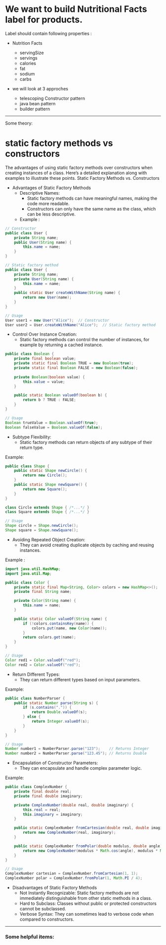 # We want to build Nutritional Facts label for products.

Label should contain following properties :
- Nutrition Facts
  - servingSize
  - servings
  - calories
  - fat
  - sodium
  - carbs

- we will look at 3 approches
  - telescoping Constructor pattern
  - java bean pattern
  - builder pattern


****
Some theory:
#  static factory methods vs constructors

The advantages of using static factory methods over constructors when creating instances of a class. Here’s a detailed explanation along with examples to illustrate these points.
Static Factory Methods vs. Constructors
- Advantages of Static Factory Methods
  - Descriptive Names:
    - Static factory methods can have meaningful names, making the code more readable.
    - Constructors can only have the same name as the class, which can be less descriptive.
  - Example :

```java
// Constructor
public class User {
    private String name;
    public User(String name) {
        this.name = name;
    }
}

// Static factory method
public class User {
    private String name;
    private User(String name) {
        this.name = name;
    }
    public static User createWithName(String name) {
        return new User(name);
    }
}

// Usage
User user1 = new User("Alice");  // Constructor
User user2 = User.createWithName("Alice");  // Static factory method
```
  - Control Over Instance Creation:
    - Static factory methods can control the number of instances, for example by returning a cached instance.
```java
public class Boolean {
    private final boolean value;
    private static final Boolean TRUE = new Boolean(true);
    private static final Boolean FALSE = new Boolean(false);
    
    private Boolean(boolean value) {
        this.value = value;
    }

    public static Boolean valueOf(boolean b) {
        return b ? TRUE : FALSE;
    }
}

// Usage
Boolean trueValue = Boolean.valueOf(true);
Boolean falseValue = Boolean.valueOf(false);
```

  - Subtype Flexibility:
    - Static factory methods can return objects of any subtype of their return type.

Example:

```java
public class Shape {
    public static Shape newCircle() {
        return new Circle();
    }
    public static Shape newSquare() {
        return new Square();
    }
}

class Circle extends Shape { /*...*/ }
class Square extends Shape { /*...*/ }

// Usage
Shape circle = Shape.newCircle();
Shape square = Shape.newSquare();
```

  - Avoiding Repeated Object Creation:
     - They can avoid creating duplicate objects by caching and reusing instances.

Example :

```java
import java.util.HashMap;
import java.util.Map;

public class Color {
    private static final Map<String, Color> colors = new HashMap<>();
    private final String name;

    private Color(String name) {
        this.name = name;
    }

    public static Color valueOf(String name) {
        if (!colors.containsKey(name)) {
            colors.put(name, new Color(name));
        }
        return colors.get(name);
    }
}

// Usage
Color red1 = Color.valueOf("red");
Color red2 = Color.valueOf("red");
```
  - Return Different Types:
    - They can return different types based on input parameters.

Example:

```java
public class NumberParser {
    public static Number parse(String s) {
        if (s.contains(".")) {
            return Double.valueOf(s);
        } else {
            return Integer.valueOf(s);
        }
    }
}

// Usage
Number number1 = NumberParser.parse("123");    // Returns Integer
Number number2 = NumberParser.parse("123.45"); // Returns Double
```

  - Encapsulation of Constructor Parameters:
      - They can encapsulate and handle complex parameter logic.
    
Example:

```java
public class ComplexNumber {
    private final double real;
    private final double imaginary;

    private ComplexNumber(double real, double imaginary) {
        this.real = real;
        this.imaginary = imaginary;
    }

    public static ComplexNumber fromCartesian(double real, double imaginary) {
        return new ComplexNumber(real, imaginary);
    }

    public static ComplexNumber fromPolar(double modulus, double angle) {
        return new ComplexNumber(modulus * Math.cos(angle), modulus * Math.sin(angle));
    }
}

// Usage
ComplexNumber cartesian = ComplexNumber.fromCartesian(1, 1);
ComplexNumber polar = ComplexNumber.fromPolar(1, Math.PI / 4);
```      

- Disadvantages of Static Factory Methods
    - Not Instantly Recognizable:
        Static factory methods are not immediately distinguishable from other static methods in a class.
    - Hard to Subclass:
        Classes without public or protected constructors cannot be subclassed.
    - Verbose Syntax:
        They can sometimes lead to verbose code when compared to constructors.

***

### Some helpful items: